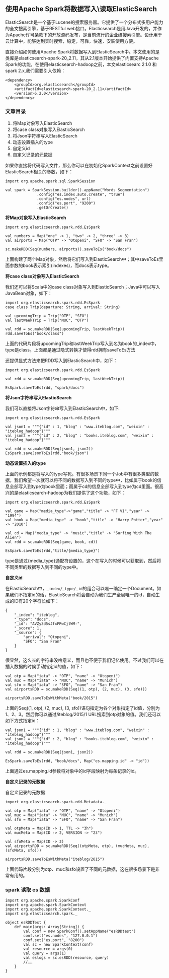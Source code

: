 ## 使用Apache Spark将数据写入\读取ElasticSearch

ElasticSearch是一个基于Lucene的搜索服务器。它提供了一个分布式多用户能力的全文搜索引擎，基于RESTful web接口。Elasticsearch是用Java开发的，并作为Apache许可条款下的开放源码发布，是当前流行的企业级搜索引擎。设计用于云计算中，能够达到实时搜索，稳定，可靠，快速，安装使用方便。

直接介绍如何使用Apache Spark将数据写入到ElasticSearch中。本文使用的是类库是elasticsearch-spark-20_2.11，其从2.1版本开始提供了内置支持Apache Spark的功能，在使用elasticsearch-hadoop之前，本文elasticsearc 2.1.0 和 spark 2.x,我们需要引入依赖：
```
<dependency>
    <groupId>org.elasticsearch</groupId>
    <artifactId>elasticsearch-spark-20_2.11</artifactId>
    <version>5.2.0</version>
</dependency>
```
### 文章目录

1. 将Map对象写入ElasticSearch
2. 将case class对象写入ElasticSearch
3. 将Json字符串写入ElasticSearch
4. 动态设置插入的type
5. 自定义id
6. 自定义记录的元数据

如果你直接将代码写入文件，那么你可以在初始化SparkContext之前设置好ElasticSearch相关的参数，如下：
```
import org.apache.spark.sql.SparkSession

val spark = SparkSession.builder().appName("Words Segmentation")
              .config("es.index.auto.create", "true")
              .config("es.nodes", url)
              .config("es.port", "9200")
              .getOrCreate()
```

**将Map对象写入ElasticSearch**

```
import org.elasticsearch.spark.rdd.EsSpark
 
val numbers = Map("one" -> 1, "two" -> 2, "three" -> 3)
val airports = Map("OTP" -> "Otopeni", "SFO" -> "San Fran")

sc.makeRDD(Seq(numbers, airports)).saveToEs("book/docs")

```
上面构建了两个Map对象，然后将它们写入到ElasticSearch中；其中saveToEs里面参数的book表示索引(indexes)，而docs表示type。

**将case class对象写入ElasticSearch**

我们还可以将Scala中的case class对象写入到ElasticSearch；Java中可以写入JavaBean对象，如下：
```
import org.elasticsearch.spark.rdd.EsSpark
case class Trip(departure: String, arrival: String) 

val upcomingTrip = Trip("OTP", "SFO")
val lastWeekTrip = Trip("MUC", "OTP")
 
val rdd = sc.makeRDD(Seq(upcomingTrip, lastWeekTrip))  
rdd.saveToEs("book/class")

```

上面的代码片段将upcomingTrip和lastWeekTrip写入到名为book的_index中，type是class。上面都是通过隐式转换才使得rdd拥有saveToEs方法

还提供显式方法来把RDD写入到ElasticSearch中，如下：
```
import org.elasticsearch.spark.rdd.EsSpark 

val rdd = sc.makeRDD(Seq(upcomingTrip, lastWeekTrip)) 

EsSpark.saveToEs(rdd, "spark/docs")

```
**将Json字符串写入ElasticSearch**

我们可以直接将Json字符串写入到ElasticSearch中，如下:

```
import org.elasticsearch.spark.rdd.EsSpark 

val json1 = """{"id" : 1, "blog" : "www.iteblog.com", "weixin" : "iteblog_hadoop"}"""
val json2 = """{"id" : 2, "blog" : "books.iteblog.com", "weixin" : "iteblog_hadoop"}"""

val rdd = sc.makeRDD(Seq(json1, json2))
EsSpark.saveJsonToEs(rdd,"book/json")

```

**动态设置插入的type**

上面的示例都是将写入的type写死。有很多场景下同一个Job中有很多类型的数据，我们希望一次就可以将不同的数据写入到不同的type中，比如属于book的信息全部写入到type为book里面；而属于cd的信息全部写入到type为cd里面。很高兴的是elasticsearch-hadoop为我们提供了这个功能，如下：

```
import org.elasticsearch.spark.rdd.EsSpark 

val game = Map("media_type"->"game","title" -> "FF VI","year" -> "1994")
val book = Map("media_type" -> "book","title" -> "Harry Potter","year" -> "2010")
 
val cd = Map("media_type" -> "music","title" -> "Surfing With The Alien")
val rdd = sc.makeRDD(Seq(game, book, cd))

EsSpark.saveToEs(rdd,"title/{media_type}")

```
type是通过{media_type}通配符设置的，这个在写入的时候可以获取到，然后将不同类型的数据写入到不同的type中。

**自定义id**

在ElasticSearch中，`_index/_type/_id`的组合可以唯一确定一个Document。如果我们不指定id的话，ElasticSearch将会自动为我们生产全局唯一的id，自动生成的ID有20个字符长如下：

```
{
    "_index": "iteblog", 
    "_type": "docs", 
    "_id": "AVZy3d5sJfxPRwCjtWM-", 
    "_score": 1, 
    "_source": {
        "arrival": "Otopeni", 
        "SFO": "San Fran"
    }
}
```

很显然，这么长的字符串没啥意义，而且也不便于我们记忆使用。不过我们可以在插入数据的时候手动指定id的值，如下：

```
val otp = Map("iata" -> "OTP", "name" -> "Otopeni")
val muc = Map("iata" -> "MUC", "name" -> "Munich")
val sfo = Map("iata" -> "SFO", "name" -> "San Fran")
val airportsRDD = sc.makeRDD(Seq((1, otp), (2, muc), (3, sfo))) 
 
airportsRDD.saveToEsWithMeta("book/2015")

```
上面的Seq((1, otp), (2, muc), (3, sfo))语句指定为各个对象指定了id值，分别为1、2、3。然后你可以通过/iteblog/2015/1 URL搜索到otp对象的值。我们还可以如下方式指定id：

```
val json1 = """{"id" : 1, "blog" : "www.iteblog.com", "weixin" : "iteblog_hadoop"}"""
val json2 = """{"id" : 2, "blog" : "books.iteblog.com", "weixin" : "iteblog_hadoop"}"""

val rdd = sc.makeRDD(Seq(json1, json2))
 
EsSpark.saveToEs(rdd, "book/docs", Map("es.mapping.id" -> "id"))
```
上面通过es.mapping.id参数将对象中的id字段映射为每条记录的id。

**自定义记录的元数据**

自定义记录的元数据
```
import org.elasticsearch.spark.rdd.Metadata._         

val otp = Map("iata" -> "OTP", "name" -> "Otopeni")
val muc = Map("iata" -> "MUC", "name" -> "Munich")
val sfo = Map("iata" -> "SFO", "name" -> "San Fran")

val otpMeta = Map(ID -> 1, TTL -> "3h")  
val mucMeta = Map(ID -> 2, VERSION -> "23")
 
val sfoMeta = Map(ID -> 3) 
val airportsRDD = sc.makeRDD(Seq((otpMeta, otp), (mucMeta, muc), (sfoMeta, sfo)))
 
airportsRDD.saveToEsWithMeta("iteblog/2015")

```
上面代码片段分别为otp、muc和sfo设置了不同的元数据，这在很多场景下是非常有用的。

### spark 读取 es 数据

```
import org.apache.spark.SparkConf  
import org.apache.spark.SparkContext  
import org.apache.spark.SparkContext._  
import org.elasticsearch.spark._  
   
object esRDDTest {  
    def main(args: Array[String]) {  
        val conf = new SparkConf().setAppName("esRDDtest")  
        conf.set("es.nodes", "127.0.0.1")  
        conf.set("es.port", "8200")  
        val sc = new SparkContext(conf)  
        val resource = args(0)  
        val query = args(1)  
        val eslogs = sc.esRDD(resource, query)  
        //……  
    }  
} 
```


